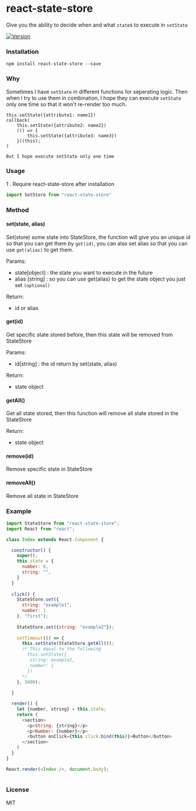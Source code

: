 # react-state-store
Give you the ability to decide when and what `state`s to execute in `setState`

[![Version](http://img.shields.io/npm/v/react-state-store.svg)](https://www.npmjs.org/package/react-state-store)


### Installation

```
npm install react-state-store --save
```

### Why

Sometimes I have `setState` in different functions for seperating logic. Then when I try to use them in combination, I hope they can execute `setState` only one time so that it won't re-render too much.

```
this.setState({attribute1: name1})
callback(
	this.setState({attribute2: name2})
	(() => {
		this.setState({attribute3: name3})
	})(this);
)

But I hope execute setState only one time
```

### Usage

1 . Require react-state-store after installation

```js
import SetStore from "react-state-store" 
```

### Method

#### set(state, alias)
Set(store) some state into StateStore, the function will give you an unique id so that you can get them by `get(id)`, you can also set alias so that you can use `get(alias)` to get them.

Params:

* state[object] : the state you want to execute in the future
* alias [string] : so you can use get(alias) to get the state object you just set `(optional)`

Return:

* id or alias


#### get(id)
Get specific state stored before, then this state will be removed from StateStore

Params:

* id[string] : the id return by set(state, alias)

Return:

* state object


#### getAll()
Get all state stored, then this function will remove all state stored in the StateStore 

Return:

* state object

#### remove(id)
Remove specific state in StateStore
#### removeAll()
Remove all state in StateStore

### Example


```js
import StateStore from "react-state-store";
import React from "react";

class Index extends React.Component {

  constructor() {
    super();
    this.state = {
      number: 0,
      string: "",
    }
  }
	 
  click() {
    StateStore.set({
      string: "example1",
      number: 1
    }, "first");
    
    StateStore.set({string: "example2"});
    
    setTimeout(() => {
      this.setState(StateStore.getAll());
      /* This equal to the following
        this.setState({
         string: example2,
         number: 1
        })
      */ 
    }, 5000);
    
  }

  render() {
    let {number, string} = this.state;
    return (
      <section>
        <p>String: {string}</p>
        <p>Number: {number}</p>
        <button onClick={this.click.bind(this)}>Button</button>
      </section>
    )
  }
}

React.render(<Index />, document.body);
	
```


### License

MIT
